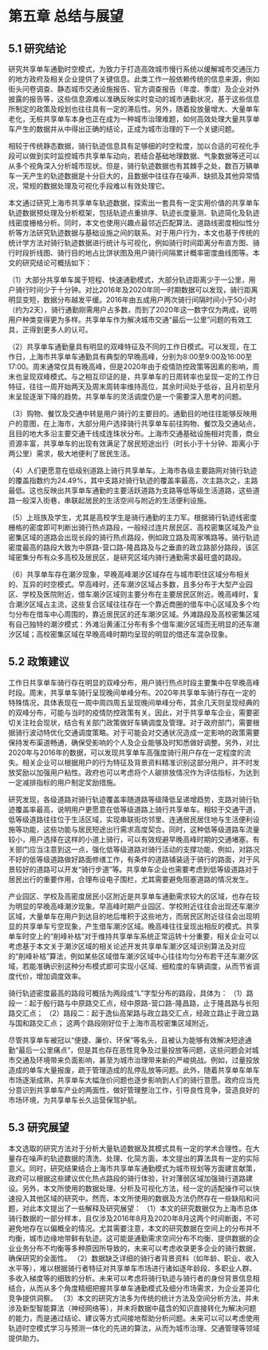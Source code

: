 # 第五章 总结与展望
## 5.1 研究结论
研究共享单车通勤时空模式，为致力于打造高效城市慢行系统以缓解城市交通压力的地方政府及相关企业提供了关键信息。此类工作一般依赖传统的信息来源，例如街头问卷调查、静态城市交通设施报告、官方调查报告（年度、季度）及企业对外披露的报告等，这些信息源难以准确反映实时变动的城市通勤状况，基于这些信息所制定的政策及规划也往往具有一定的滞后性。另外，随着投放量增大、大量单车老化，无桩共享单车本身也正在成为一种城市治理难题，如何高效处理大量共享单车产生的数据并从中得出正确的结论，正成为城市治理的下一个关键问题。

相较于传统静态数据，骑行轨迹信息具有足够细的时空粒度，加以合适的可视化手段可以做到实时监控城市共享单车动向，若结合基础地理数据、气象数据等还可以从多个视角深入分析城市现状。但是，骑行轨迹数据也有其棘手之处，数百万辆单车一天产生的轨迹数据是十分巨大的，且数据中往往存在噪声、缺损及其他异常情况，常规的数据处理及可视化手段难以有效处理它。

本文通过研究上海市共享单车轨迹数据，探索出一套具有一定实用价值的共享单车轨迹数据预处理及分析框架，包括轨迹点重排序、轨迹长度量测、轨迹简化及轨迹线密度栅格分析。同时，本文也使用兴趣点最邻近匹配算法、道路线密度相似性分析等方法研究轨迹数据与基础设施之间的联系。对于用户行为，本文也基于传统的统计学方法对骑行轨迹数据进行统计与可视化，例如骑行时间距离分布直方图、骑行时段折线图、骑行目的地占比饼状图及用户骑行间隔累计概率密度曲线图等。本文的研究结论可概括如下：

（1）大部分共享单车属于短程、快速通勤模式，大部分轨迹距离少于一公里，用户骑行时间少于十分钟。对比2016年及2020年同一时期数据可以发现，骑行距离明显变短，数据分布越发平缓。2016年由五成用户两次骑行间隔时间小于50小时（约为2天），骑行通勤刚需用户占多数，而到了2020年这一数字仅为两成，说明用户种类变得更为多样。共享单车作为解决城市交通“最后一公里”问题的有效工具，正得到更多人的认可。

（2）共享单车通勤量具有明显的双峰特征及不同的工作日模式。可以发现，在工作日，上海市共享单车通勤具有典型的早晚高峰，分别为8:00至9:00及16:00至17:00。周末通常仅具有晚高峰，但是2020年由于疫情防控政策等因素的影响，周末也呈现双峰模式。与之相互印证的是，共享单车的日周转率也呈现一定的工作日特征，往往一周开始两天及周末周转率维持高位，其余时间处于低谷，且月初至月末呈现逐渐下降的趋势。共享单车的灵活调度仍是一个需要深入思考的问题。

（3）购物、餐饮及交通中转是用户骑行的主要目的。通勤目的地往往能够反映用户的意图，在上海市，大部分用户选择骑行共享单车前往购物、餐饮及交通站点，且目的地大多沿主要交通干线成连珠状分布。上海市交通基础设施相对完善，商业资源丰富，共享单车的出现有效满足了居民短途出行（时长小于十分钟、距离小于两公里）需求，极大地便利了居民生活。

（4）人们更愿意在低级别道路上骑行共享单车。上海市各级主要路网对骑行轨迹的覆盖指数约为24.49%，其中支路对骑行轨迹的覆盖率最高，次主路次之，主路最低。这也反映出共享单车通勤的主要活跃道路为支路等低等级生活道路，这些道路一般深入街巷，串联起居民的生活空间与附近的生活便利设施。

（5）上班族及学生，尤其是高校学生是骑行通勤的主力军。根据骑行轨迹线密度栅格的密度即可判断出骑行热点路段，一般经过连片居民区、高校密集区域及产业密集区域的道路会出现长段的骑行热点路段，例如政立路及周家嘴路等。骑行轨迹密度最高的路段大致为中原路-营口路-隆昌路及与之垂直的政立路部分路段，该区域密集分布有众多高校及居民区，是研究区域内骑行通勤需求最旺盛的路段。

（6）共享单车存在潮汐现象，早晚高峰潮汐区域存在与城市职住区域分布相关的、互异的时空模式。早高峰时，还车潮汐区域占多数，且多分布于大型产业园区、学校及医院附近，借车潮汐区域则主要分布在主要居民区附近。晚高峰时，复合潮汐区域占主流，这些复合区域往往存在一个靠近商圈的借车中心区域及多个均匀分布在借车中心周围的，靠近居民区的还车潮汐区域。外滩路段及高校密集区域有自己独特的潮汐模式：外滩沿黄浦江分布有多个借车潮汐区域而无明显的还车潮汐区域；高校密集区域在早晚高峰时期均呈现的明显的借还车混杂现象。

## 5.2 政策建议
工作日共享单车骑行存在明显的双峰分布，用户骑行热点时段主要集中在早晚高峰时段。周末，共享单车骑行呈现晚间单峰分布。2020年共享单车骑行存在一定的特殊情况，具体表现在一周中周四周五呈现晚间单峰分布，其余几天则呈现经典的的双峰分布，可能与当时的疫情防控政策有关。因此，对于共享单车企业，需要密切关注社会现状，结合有关部门政策做好车辆调度及管理。对于政府部门，需要根据骑行波动特优化交通调度策略。对于可能会对交通状况造成一定影响的政策需要保持发布渠道畅通，确保受影响的个人及企业能够及时知悉做好调整。另外，对比2020年与2016年的数据，可以发现共享单车高强度骑行用户存在一定程度的流失。相关企业可以根据用户的行为特征及背景资料精准识别这部分用户，并不时发放奖励以加强用户粘性。政府也可以考虑将个人碳排放情况作为评估指标，为达到一定减排指标的用户制定奖励措施。

研究发现，各级道路对骑行轨迹覆盖率随道路等级降低呈递增趋势，支路对骑行轨迹覆盖率最高，说明用户更愿意在低等级道路上骑行共享单车。相较于交通干道，低等级道路往往位于生活区域，实现串联街坊邻里、连通居民居住地与生活便利设施等功能，这些功能与居民短途出行需求高度契合。同时，这种低等级道路车流量较小，用户选择在这样的小道上骑行，可以有效规避早晚高峰时期的交通堵塞。有关部门应当注意到这一点，强化低等级道路对骑行活动的支撑功能，例如，对路况不好的低等级道路做好路面修缮工作，有条件的道路铺装适于骑行的路面，对于风景较好的道路可以开发“骑行步道”等。共享单车企业也需要考虑到低等级道路对于居民出行的重要作用，合理布设电子围栏，尤其需要避免阻塞道路的情况发生。

产业园区、学校及高密度居民小区附近是共享单车通勤需求较大的区域，也存在较为明显的早晚高峰潮汐现象。早高峰时期产业园区、学校附近往往会出现还车潮汐区域，大量单车在用户到达目的地后堆积于这些地方，而居民区附近往往会出现明显的共享单车亏空现象，产生借车潮汐区域。晚高峰往往呈现出相反的模式。共享单车时空上的“削峰补枯”对于维持共享单车系统正常运转十分重要，相关企业可以考虑基于本文关于潮汐区域的相关论述开发共享单车潮汐区域识别算法及对应的“削峰补枯”算法，例如某些区域借车潮汐区域中心往往均匀分布若干还车潮汐区域，若能准确识别这种分布模式即可实现小区域、细粒度的车辆调度，从而节省调度代价，增加调度效率。

骑行轨迹密度最高的路段可概括为两段成“L”字型分布的路段，具体为：
（1）路段一：起于殷行路与中原路交汇点，经中原路-营口路-隆昌路，止于隆昌路与长阳路交汇点；
（2）路段二：起于逸仙高架路与政立路交汇点，经政立路止于政立路与国和路交汇点；
这两个路段刚好位于上海市高校密集区域附近。

尽管共享单车被冠以“便捷、廉价、环保”等名头，且被认为能够有效解决短途通勤“最后一公里痛点”，但是其也存在恶性竞争及过量投放等问题，这些问题会对城市交通及环境带来负面影响，甚至为城市治理带来新的严峻挑战。例如，过量投放造成的单车大量报废，疏于管理造成的乱停乱放等问题。此外，随着共享单车单车市场逐渐成熟，共享单车大幅涨价问题也逐步影响到人们的骑行意愿。政府应当充分意识到共享单车产业的两面性，做好管理整治工作，引导良性竞争，营造良好的市场环境，为共享单车长久运营保驾护航。

## 5.3 研究展望
本文选取的研究方法对于分析大量轨迹数据及其模式具有一定的学术合理性。在大量存在噪声的轨迹数据的清洗、处理、化简方面，本文提出的算法具有一定的实际意义。同时，研究结果结合上海市共享单车通勤模式为城市规划等方面建言献策，政府可以根据这些建议优化热点路段的骑行体验，针对薄弱区域加强骑行道路建设。另外，本文所使用的数据处理、分析及可视化方法，经一定的适配操作可以快速投入其他区域的研究中。然而，本文所使用的数据及方法仍然存在一些缺陷和问题，对此本文提出了一些解释及研究展望：
（1）本文的研究数据仅为上海市总体骑行数据的一部分样本，且仅涉及2016年8月及2020年8月这两个时间断面，不可避免地存在以偏概全的情况。尤其需要注意，本文的研究数据在空间上的分布并不均衡，城市边缘地带鲜有轨迹。这可能是通勤需求空间分布不均衡、提供数据的企业业务分布不均衡等多种原因所导致的，未来可以考虑收录更多企业的骑行数据，确保研究的全面性。
（2）数据缺乏详细的骑行者背景资料（如年龄、职业、收入水平等），难以根据骑行者特征对共享单车市场进行诸如逐年龄段、多职业人群、多收入梯度等的细致的分析。未来可以考虑将骑行轨迹与骑行者的身份背景信息相结合，从而从多个角度精细把握共享单车通勤模式及细分市场需求，为企业差异化竞争提供洞察。
（3）本文的研究方法多为传统的统计方法及空间分析方法，并未涉及新型智能算法（神经网络等），并未将数据中蕴含的知识直接转化为解决问题的能力，而是通过结论、建议等方式间接地帮助分析问题。未来可以可以考虑使用轨迹时空模式学习与预测一体化的先进的算法，从而为城市治理、交通管理等领域提供助力。